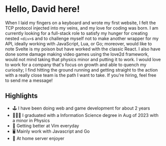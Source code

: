 # Hello, David here!
When I laid my fingers on a keyboard and wrote my first website, I felt the TCP protocol injected into my veins, and my love for coding was born. I am currently looking for a full-stack role to satisfy my hunger for creating nested `<div>`s
and to challenge myself not to make another wrapper for my API, ideally working with JavaScript, Lua, or Go; moreover, would like to note Svelte is my poison but have worked with the classic React. I also have done some damage making video games using the love2d framework, would not mind taking that physics minor and putting it to work. I would love to work for a company that's focus on growth and able to quench my curiosity; I find hitting the ground running and getting straight to the action with a really close team is the path I want to take. If you're hiring, feel free to send me a message!
## Highlights
- 🕹️ I have been doing web and game development for about 2 years
- 🧑🏻‍🎓 I graduated with a Information Science degree in Aug of 2023 with a minor in Physics
- 🚀 Getting better at Vim everyday
- 🖥️ Mainly work with Javascript and Go 
- 📡 At home server enjoyer 

